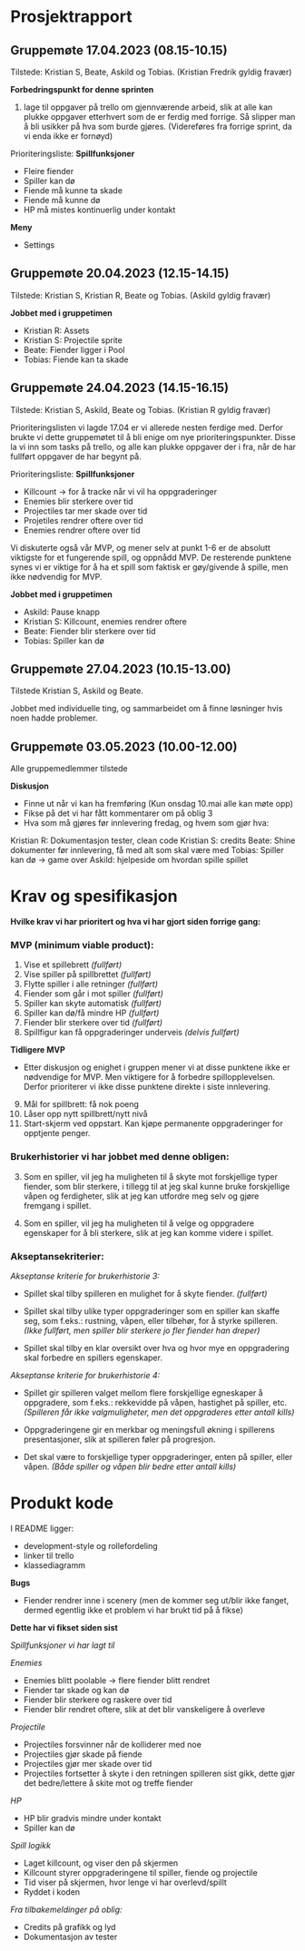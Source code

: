 # Prosjektrapport 

## Gruppemøte 17.04.2023 (08.15-10.15)

Tilstede: Kristian S, Beate, Askild og Tobias. (Kristian Fredrik gyldig fravær)

**Forbedringspunkt for denne sprinten**
1. lage til oppgaver på trello om gjennværende arbeid, slik at alle kan plukke oppgaver etterhvert som de er ferdig med forrige. Så slipper man å bli usikker på hva som burde gjøres. (Videreføres fra forrige sprint, da vi enda ikke er fornøyd)

Prioriteringsliste: 
**Spillfunksjoner**
- Fleire fiender 
- Spiller kan dø 
- Fiende må kunne ta skade 
- Fiende må kunne dø 
- HP må mistes kontinuerlig under kontakt 

**Meny**
- Settings 

## Gruppemøte 20.04.2023 (12.15-14.15)

Tilstede: Kristian S, Kristian R, Beate og Tobias. (Askild gyldig fravær)

**Jobbet med i gruppetimen**
- Kristian R: Assets 
- Kristian S: Projectile sprite 
- Beate: Fiender ligger i Pool 
- Tobias: Fiende kan ta skade

## Gruppemøte 24.04.2023 (14.15-16.15)

Tilstede: Kristian S, Askild, Beate og Tobias. (Kristian R gyldig fravær)

Prioriteringslisten vi lagde 17.04 er vi allerede nesten ferdige med. Derfor brukte vi dette gruppemøtet til å bli enige om nye prioriteringspunkter. Disse la vi inn som tasks på trello, og alle kan plukke oppgaver der i fra, når de har fullført oppgaver de har begynt på. 

Prioriteringsliste: 
**Spillfunksjoner**
- Killcount -> for å tracke når vi vil ha oppgraderinger 
- Enemies blir sterkere over tid 
- Projectiles tar mer skade over tid
- Projetiles rendrer oftere over tid 
- Enemies rendrer oftere over tid 

Vi diskuterte også vår MVP, og mener selv at punkt 1-6 er de absolutt viktigste for et fungerende spill, og oppnådd MVP. De resterende punktene synes vi er viktige for å ha et spill som faktisk er gøy/givende å spille, men ikke nødvendig for MVP. 

**Jobbet med i gruppetimen**
- Askild: Pause knapp  
- Kristian S: Killcount, enemies rendrer oftere 
- Beate: Fiender blir sterkere over tid 
- Tobias: Spiller kan dø 

## Gruppemøte 27.04.2023 (10.15-13.00)

Tilstede Kristian S, Askild og Beate.

Jobbet med individuelle ting, og sammarbeidet om å finne løsninger hvis noen hadde problemer.

## Gruppemøte 03.05.2023 (10.00-12.00)

Alle gruppemedlemmer tilstede

**Diskusjon**

- Finne ut når vi kan ha fremføring (Kun onsdag 10.mai alle kan møte opp)
- Fikse på det vi har fått kommentarer om på oblig 3 
- Hva som må gjøres før innlevering fredag, og hvem som gjør hva: 

Kristian R: Dokumentasjon tester, clean code
Kristian S: credits
Beate: Shine dokumenter før innlevering, få med alt som skal være med 
Tobias: Spiller kan dø -> game over 
Askild: hjelpeside om hvordan spille spillet

# Krav og spesifikasjon

**Hvilke krav vi har prioritert og hva vi har gjort siden forrige gang:**

### MVP (minimum viable product):  
1. Vise et spillebrett *(fullført)*
2. Vise spiller på spillbrettet  *(fullført)*
3. Flytte spiller i alle retninger  *(fullført)*
4. Fiender som går i mot spiller *(fullført)*
5. Spiller kan skyte automatisk *(fullført)*
6. Spiller kan dø/få mindre HP *(fullført)*
7. Fiender blir sterkere over tid *(fullført)*
8. Spillfigur kan få oppgraderinger underveis *(delvis fullført)*

**Tidligere MVP**
- Etter diskusjon og enighet i gruppen mener vi at disse punktene ikke er nødvendige for MVP. Men viktigere for å forbedre spillopplevelsen. Derfor prioriterer vi ikke disse punktene direkte i siste innlevering. 

9. Mål for spillbrett: få nok poeng
10. Låser opp nytt spillbrett/nytt nivå 
11. Start-skjerm ved oppstart. Kan kjøpe permanente oppgraderinger for opptjente penger. 

### Brukerhistorier vi har jobbet med denne obligen:
3. Som en spiller, vil jeg ha muligheten til å skyte mot forskjellige typer fiender, som blir sterkere, i tillegg til at jeg skal kunne bruke forskjellige våpen og ferdigheter, slik at jeg kan utfordre meg selv og gjøre fremgang i spillet.

4. Som en spiller, vil jeg ha muligheten til å velge og oppgradere egenskaper for å bli sterkere, slik at jeg kan komme videre i spillet.


### Akseptansekriterier:
<em>Akseptanse kriterie for brukerhistorie 3:</em>

* Spillet skal tilby spilleren en mulighet for å skyte fiender. *(fullført)*

* Spillet skal tilby ulike typer oppgraderinger som en spiller kan skaffe seg, som f.eks.: rustning, våpen, eller tilbehør, for å styrke spilleren. *(Ikke fullført, men spiller blir sterkere jo fler fiender han dreper)*

* Spillet skal tilby en klar oversikt over hva og hvor mye en oppgradering skal forbedre en spillers egenskaper.

<em>Akseptanse kriterie for brukerhistorie 4:</em>

* Spillet gir spilleren valget mellom flere forskjellige egneskaper å oppgradere, som f.eks.: rekkevidde på våpen, hastighet på spiller, etc. *(Spilleren får ikke valgmuligheter, men det oppgraderes etter antall kills)*

* Oppgraderingene gir en merkbar og meningsfull økning i spillerens presentasjoner, slik at spilleren føler på progresjon.

* Det skal være to forskjellige typer oppgraderinger, enten på spiller, eller våpen. *(Både spiller og våpen blir bedre etter antall kills)*

# Produkt kode 

I README ligger:

- development-style og rollefordeling 
- linker til trello 
- klassediagramm

**Bugs**

- Fiender rendrer inne i scenery (men de kommer seg ut/blir ikke fanget, dermed egentlig ikke et problem vi har brukt tid på å fikse) 

**Dette har vi fikset siden sist** 

*Spillfunksjoner vi har lagt til* 

*Enemies* 
- Enemies blitt poolable -> flere fiender blitt rendret
- Fiender tar skade og kan dø
- Fiender blir sterkere og raskere over tid  
- Fiender blir rendret oftere, slik at det blir vanskeligere å overleve

*Projectile* 
- Projectiles forsvinner når de kolliderer med noe 
- Projectiles gjør skade på fiende 
- Projectiles gjør mer skade over tid 
- Projectiles fortsetter å skyte i den retningen spilleren sist gikk, dette gjør det bedre/lettere å skite mot og treffe fiender

*HP*
- HP blir gradvis mindre under kontakt 
- Spiller kan dø

*Spill logikk* 
- Laget killcount, og viser den på skjermen 
- Killcount styrer oppgraderingene til spiller, fiende og projectile
- Tid viser på skjermen, hvor lenge vi har overlevd/spillt
- Ryddet i koden 


*Fra tilbakemeldinger på oblig:*
- Credits på grafikk og lyd
- Dokumentasjon av tester



